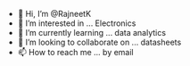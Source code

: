 - 👋 Hi, I’m @RajneetK
- 👀 I’m interested in ... Electronics
- 🌱 I’m currently learning ... data analytics
- 💞️ I’m looking to collaborate on ... datasheets
- 📫 How to reach me ... by email

<!---
RajneetK/RajneetK is a ✨ special ✨ repository because its `README.md` (this file) appears on your GitHub profile.
You can click the Preview link to take a look at your changes.
--->
